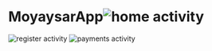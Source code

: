 # MoyaysarApp![home activity](https://user-images.githubusercontent.com/90708622/156422777-c07ce0c3-1bad-458a-adbd-03f5f947b631.jpeg)
![register activity](https://user-images.githubusercontent.com/90708622/156422794-532c3c7b-c3e0-454a-b588-54a79714a686.jpeg)
![payments activity](https://user-images.githubusercontent.com/90708622/156422807-0aae6433-dfc4-4fc6-a434-adfab35af0da.jpeg)
